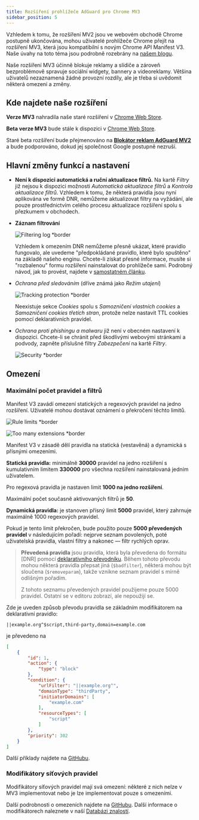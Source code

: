 ```yaml
---
title: Rozšíření prohlížeče AdGuard pro Chrome MV3
sidebar_position: 5
---
```


Vzhledem k tomu, že rozšíření MV2 jsou ve webovém obchodě Chrome postupně ukončována, mohou uživatelé prohlížeče Chrome přejít na rozšíření MV3, která jsou kompatibilní s novým Chrome API Manifest V3. Naše úvahy na toto téma jsou podrobně rozebrány na [našem blogu](https://adguard.com/en/blog/tag/manifest-v3.html).

Naše rozšíření MV3 účinně blokuje reklamy a slídiče a zároveň bezproblémově spravuje sociální widgety, bannery a videoreklamy. Většina uživatelů nezaznamená žádné provozní rozdíly, ale je třeba si uvědomit některá omezení a změny.

## Kde najdete naše rozšíření

**Verze MV3** nahradila naše staré rozšíření v [Chrome Web Store](https://chromewebstore.google.com/detail/adguard-adblocker/bgnkhhnnamicmpeenaelnjfhikgbkllg).

**Beta verze MV3** bude stále k dispozici v [Chrome Web Store](https://chromewebstore.google.com/detail/adguard-adblocker-mv3-exp/apjcbfpjihpedihablmalmbbhjpklbdf).

Staré beta rozšíření bude přejmenováno na [**Blokátor reklam AdGuard MV2**](https://chromewebstore.google.com/detail/adguard-adblocker-beta/gfggjaccafhcbfogfkogggoepomehbjl) a bude podporováno, dokud jej společnost Google postupně nezruší.

## Hlavní změny funkcí a nastavení

- **Není k dispozici automatická a ruční aktualizace filtrů.** Na kartě _Filtry_ již nejsou k dispozici možnosti _Automatická aktualizace filtrů_ a _Kontrola aktualizace filtrů_. Vzhledem k tomu, že některá pravidla jsou nyní aplikována ve formě DNR, nemůžeme aktualizovat filtry na vyžádání, ale pouze prostřednictvím celého procesu aktualizace rozšíření spolu s přezkumem v obchodech.

- **Záznam filtrování**

  ![Filtering log \*border](https://cdn.adtidy.org/content/blog/mv3/new/log.png)

  Vzhledem k omezením DNR nemůžeme přesně ukázat, které pravidlo fungovalo, ale uvedeme "předpokládané pravidlo, které bylo spuštěno" na základě našeho enginu. Chcete-li získat přesné informace, musíte si "rozbalenou" formu rozšíření nainstalovat do prohlížeče sami. Podrobný návod, jak to provést, najdete v [samostatném článku](/adguard-browser-extension/solving-problems/debug-rules/).

- _Ochrana před sledováním_ (dříve známá jako _Režim utajení_)

  ![Tracking protection \*border](https://cdn.adtidy.org/content/blog/mv3/new/tracking_screen.png)

  Neexistuje sekce _Cookies_ spolu s _Samozničení vlastních cookies_ a _Samozničení cookies třetích stran_, protože nelze nastavit TTL cookies pomocí deklarativních pravidel.

- _Ochrana proti phishingu a malwaru_ již není v obecném nastavení k dispozici. Chcete-li se chránit před škodlivými webovými stránkami a podvody, zapněte příslušné filtry _Zabezpečení_ na kartě _Filtry_.

  ![Security \*border](https://cdn.adtidy.org/content/blog/mv3/new/security.png)

## Omezení

### Maximální počet pravidel a filtrů

Manifest V3 zavádí omezení statických a regexových pravidel na jedno rozšíření. Uživatelé mohou dostávat oznámení o překročení těchto limitů.

![Rule limits \*border](https://cdn.adtidy.org/content/blog/new/rulelimits.png)

![Too many extensions \*border](https://cdn.adtidy.org/content/blog/new/other_extension.png)

Manifest V3 v zásadě dělí pravidla na statická (vestavěná) a dynamická s přísnými omezeními.

**Statická pravidla:** minimálně **30000** pravidel na jedno rozšíření s kumulativním limitem **330000** pro všechna rozšíření nainstalovaná jedním uživatelem.

Pro regexová pravidla je nastaven limit **1000 na jedno rozšíření**.

Maximální počet současně aktivovaných filtrů je **50**.

**Dynamická pravidla:** je stanoven přísný limit **5000** pravidel, který zahrnuje maximálně 1000 regexových pravidel.

Pokud je tento limit překročen, bude použito pouze **5000 převedených pravidel** v následujícím pořadí: nejprve seznam povolených, poté uživatelská pravidla, vlastní filtry a nakonec — filtr rychlých oprav.

> **Převedená pravidla** jsou pravidla, která byla převedena do formátu \[DNR] pomocí [deklarativního převodníku][github-declarative-converter].
> Během tohoto převodu mohou některá pravidla přepsat jiná (`$badfilter`), některá mohou být sloučena (`$removeparam`), takže vznikne seznam pravidel s mírně odlišným pořadím.
>
> Z tohoto seznamu převedených pravidel použijeme pouze 5000 pravidel. Ostatní se v editoru zobrazí, ale nepoužijí se.

Zde je uveden způsob převodu pravidla se základním modifikátorem na deklarativní pravidlo:

```adblock
||example.org^$script,third-party,domain=example.com
```

je převedeno na

```json
[
    {
        "id": 1,
        "action": {
            "type": "block"
        },
        "condition": {
            "urlFilter": "||example.org^",
            "domainType": "thirdParty",
            "initiatorDomains": [
                "example.com"
            ],
            "resourceTypes": [
                "script"
            ]
        },
        "priority": 302
    }
]
```

Další příklady najdete na [GitHubu][github-declarative-converter-examples].

### Modifikátory síťových pravidel

Modifikátory síťových pravidel mají svá omezení: některé z nich nelze v MV3 implementovat nebo je lze implementovat pouze s omezeními.

Další podrobnosti o omezeních najdete na [GitHubu][github-declarative-converter].
Další informace o modifikátorech naleznete v naší [Databázi znalostí](/general/ad-filtering/create-own-filters).

[DNR format]: https://developer.chrome.com/docs/extensions/reference/api/declarativeNetRequest#build-rules

<!-- TODO: update the following urls after the release/v3.1 branch is merged -->

[github-declarative-converter]: https://github.com/AdguardTeam/tsurlfilter/tree/release/v3.1/packages/tsurlfilter/src/rules/declarative-converter
[github-declarative-converter-examples]: https://github.com/AdguardTeam/tsurlfilter/tree/release/v3.1/packages/tsurlfilter/src/rules/declarative-converter#basic-examples
